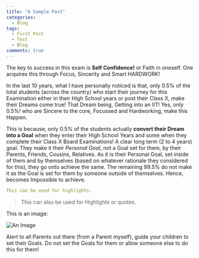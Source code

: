 ```yaml
---
title: "A Sample Post"
categories:
  - Blog
tags:
  - First Post
  - Test
  - Blog
comments: true
---
```


The key to success in this exam is **Self Confidence!** or Faith in oneself. One acquires this through Focus, Sincerity and Smart HARDWORK!

In the last 10 years, what I have personally noticed is that, only 0.5% of the total students (across the country) who start their journey for this Examination either in their High School years or post their Class X, make their Dreams come true! That Dream being, Getting into an IIT! Yes, only 0.5%! who are Sincere to the core, Focussed and Hardworking, make this Happen.

This is because, only 0.5% of the students actually **convert their Dream into a Goal** when they enter their High School Years and some when they complete their Class X Board Examinations! A clear long term (2 to 4 years) goal. They make it their _Personal Goal_, not a Goal set for them, by their Parents, Friends, Cousins, Relatives. As it is their Personal Goal, set inside of them and by themselves (based on whatever rationale they considered for this), they go onto achieve the same. The remaining 99.5% do not make it as the Goal is set for them by someone outside of themselves. Hence, becomes Impossible to achieve.

```yaml
This can be used for highlights.
```

> This can also be used for Highlights or quotes.


This is an image:

![An Image](https://vanukuru.files.wordpress.com/2020/06/all-iits-core-branches-orcr.jpg?w=768&h=336)

Alert to all Parents out there (from a Parent myself), guide your children to set their Goals. Do not set the Goals for them or allow someone else to do this for them!

